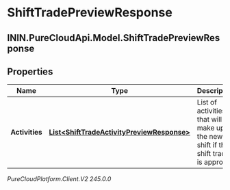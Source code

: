 # ShiftTradePreviewResponse

## ININ.PureCloudApi.Model.ShiftTradePreviewResponse

## Properties

|Name | Type | Description | Notes|
|------------ | ------------- | ------------- | -------------|
| **Activities** | [**List&lt;ShiftTradeActivityPreviewResponse&gt;**](ShiftTradeActivityPreviewResponse) | List of activities that will make up the new shift if this shift trade is approved | [optional] |



_PureCloudPlatform.Client.V2 245.0.0_
